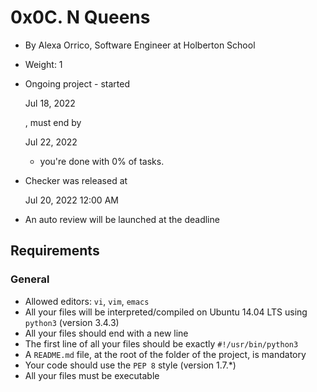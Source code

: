 
# 0x0C. N Queens

-   By Alexa Orrico, Software Engineer at Holberton School
-   Weight: 1
-   Ongoing project - started
    
    Jul 18, 2022
    
    , must end by
    
    Jul 22, 2022
    
    - you're done with  0% of tasks.
-   Checker was released at
    
    Jul 20, 2022 12:00 AM
    
-   An auto review will be launched at the deadline

## Requirements

### General

-   Allowed editors:  `vi`,  `vim`,  `emacs`
-   All your files will be interpreted/compiled on Ubuntu 14.04 LTS using  `python3`  (version 3.4.3)
-   All your files should end with a new line
-   The first line of all your files should be exactly  `#!/usr/bin/python3`
-   A  `README.md`  file, at the root of the folder of the project, is mandatory
-   Your code should use the  `PEP 8`  style (version 1.7.*)
-   All your files must be executable